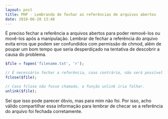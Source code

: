 ```yaml
---
layout: post
title: PHP - Lembrando de fechar as referências de arquivos abertos
date: 2018-06-20 13:48
---
```


É preciso fechar a referência a arquivos abertos para poder removê-los ou movê-los após a manipulação. Lembrar de fechar a referência do arquivo evita erros que podem ser confundidos com permissão de chmod, além de poupar um bom tempo que seria desperdiçado na tentativa de descobrir a causa do problema.

```php
$file = fopen('filename.txt', 'r');

// É necessário fechar a referência, caso contrário, não será possível apagar o arquivo.
fclose($file);

// Caso fclose não fosse chamado, a função unlink iria falhar.
unlink($file);
```

Sei que isso pode parecer óbvio, mas para mim não foi. Por isso, acho válido compartilhar essa informação para lembrar de checar se a referência do arquivo foi fechada corretamente.